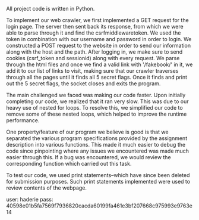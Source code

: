 All project code is written in Python.

To implement our web crawler, we first implemented a GET request for the login page. The server then sent back its 
response, from which we were able to parse through it and find the csrfmiddlewaretoken. We used the token in combination
with our username and password in order to login. We constructed a POST request to the website in order to send our 
information along with the host and the path. After logging in, we make sure to send cookies (csrf_token and sessionid)
along with every request. We parse through the html files and once we find a valid link with '/fakebook/' in it, we add
it to our list of links to visit, making sure that our crawler traverses through all the pages until it finds all 5 
secret flags. Once it finds and print out the 5 secret flags, the socket closes and exits the program.

The main challenged we faced was making our code faster. Upon initially completing our code, we realized that it ran 
very slow. This was due to our heavy use of nested for loops. To resolve this, we simplified our code to remove some of
these nested loops, which helped to improve the runtime performance. 

One property/feature of our program we believe is good is that we separated the various program specifications provided
by the assignment description into various functions. This made it much easier to debug the code since pinpointing where
any issues we encountered was made much easier through this. If a bug was encountered, we would review the corresponding
function which carried out this task.   

To test our code, we used print statements–which have since been deleted for submission purposes. Such print statements
implemented were used to review contents of the webpage. 

user: haderie
pass: 40598e01b5fa7569f7936820cacda60199fa461e3bf207668c975993e9763e14
